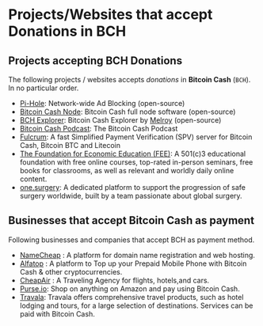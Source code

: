 # Projects/Websites that accept Donations in BCH

## Projects accepting BCH Donations

The following projects / websites accepts _donations_ in **Bitcoin Cash** (`BCH`). In no particular order.

- [Pi-Hole](https://pi-hole.net/donate): Network-wide Ad Blocking (open-source)
- [Bitcoin Cash Node](https://bitcoincashnode.org/en/#donate): Bitcoin Cash full node software (open-source)
- [BCH Explorer](https://explorer.melroy.org/): Bitcoin Cash Explorer by [Melroy](https://github.com/danger89) (open-source)
- [Bitcoin Cash Podcast](https://bitcoincashpodcast.com/): The Bitcoin Cash Podcast
- [Fulcrum](https://github.com/cculianu/Fulcrum#donations): A fast Simplified Payment Verification (SPV) server for Bitcoin Cash, Bitcoin BTC and Litecoin
- [The Foundation for Economic Education (FEE)](https://fee.org/donate): A 501(c)3 educational foundation with free online courses, top-rated in-person seminars, free books for classrooms, as well as relevant and worldly daily online content.
- [one.surgery](https://one.surgery/one-surgery-cryptocurrency/): A dedicated platform to support the progression of safe surgery worldwide, built by a team passionate about global surgery.

## Businesses that accept Bitcoin Cash as payment

Following businesses and companies that accept BCH as payment method.

- [NameCheap](https://namecheap.com/) : A platform for domain name registration and web hosting. 
- [Alfatop](https://www.alfatop.me/) : A platform to Top up your Prepaid Mobile Phone with Bitcoin Cash & other cryptocurrencies.
- [CheapAir](https://www.cheapair.com/) : A Traveling Agency for flights, hotels,and cars.
- [Purse.io](https://purse.io/): Shop on anything on Amazon and pay using Bitcoin Cash.
- [Travala](https://www.travala.com/): Travala offers comprehensive travel products, such as hotel lodging and tours, for a large selection of destinations. Services can be paid with Bitcoin Cash.
